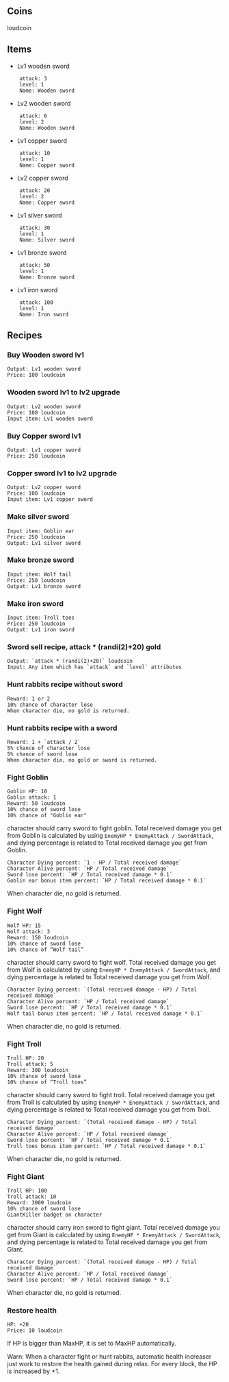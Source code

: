 
## Coins

loudcoin

## Items
- Lv1 wooden sword
```
    attack: 3
    level: 1
    Name: Wooden sword
```
- Lv2 wooden sword
```
    attack: 6
    level: 2
    Name: Wooden sword
```
- Lv1 copper sword
```
    attack: 10
    level: 1
    Name: Copper sword
```
- Lv2 copper sword
```
    attack: 20
    level: 2
    Name: Copper sword
```
- Lv1 silver sword
```
    attack: 30
    level: 1
    Name: Silver sword
```
- Lv1 bronze sword
```
    attack: 50
    level: 1
    Name: Bronze sword
```
- Lv1 iron sword
```
    attack: 100
    level: 1
    Name: Iron sword
```
## Recipes

### Buy Wooden sword lv1
```
Output: Lv1 wooden sword
Price: 100 loudcoin
```

### Wooden sword lv1 to lv2 upgrade
```
Output: Lv2 wooden sword
Price: 100 loudcoin
Input item: Lv1 wooden sword
```

### Buy Copper sword lv1
```
Output: Lv1 copper sword
Price: 250 loudcoin
```
### Copper sword lv1 to lv2 upgrade
```
Output: Lv2 copper sword
Price: 100 loudcoin
Input item: Lv1 copper sword
```

### Make silver sword
```
Input item: Goblin ear
Price: 250 loudcoin
Output: Lv1 silver sword
```

### Make bronze sword

```
Input item: Wolf tail
Price: 250 loudcoin
Output: Lv1 bronze sword
```

### Make iron sword

```
Input item: Troll toes
Price: 250 loudcoin
Output: Lv1 iron sword
```

### Sword sell recipe, attack * (randi(2)+20) gold
```
Output: `attack * (randi(2)+20)` loudcoin
Input: Any item which has `attack` and `level` attributes
```

### Hunt rabbits recipe without sword
```
Reward: 1 or 2
10% chance of character lose
When character die, no gold is returned.
```

### Hunt rabbits recipe with a sword

```
Reward: 1 + `attack / 2`
5% chance of character lose
5% chance of sword lose
When character die, no gold or sword is returned.
```

### Fight Goblin

```
Goblin HP: 10
Goblin attack: 1
Reward: 50 loudcoin
10% chance of sword lose
10% chance of "Goblin ear"
```

character should carry sword to fight goblin.
Total received damage you get from Goblin is calculated by using `EnemyHP * EnemyAttack / SwordAttack`, and dying percentage is related to Total received damage you get from Goblin.

```
Character Dying percent: `1 - HP / Total received damage`
Character Alive percent: `HP / Total received damage`
Sword lose percent: `HP / Total received damage * 0.1`
Goblin ear bonus item percent: `HP / Total received damage * 0.1`
```

When character die, no gold is returned.

### Fight Wolf

```
Wolf HP: 15
Wolf attack: 3
Reward: 150 loudcoin
10% chance of sword lose
10% chance of “Wolf tail”
```
character should carry sword to fight wolf.
Total received damage you get from Wolf is calculated by using `EnemyHP * EnemyAttack / SwordAttack`, and dying percentage is related to Total received damage you get from Wolf.

```
Character Dying percent: `(Total received damage - HP) / Total received damage`
Character Alive percent: `HP / Total received damage`
Sword lose percent: `HP / Total received damage * 0.1`
Wolf tail bonus item percent: `HP / Total received damage * 0.1`
```

When character die, no gold is returned.

### Fight Troll

```
Troll HP: 20
Troll attack: 5
Reward: 300 loudcoin
10% chance of sword lose
10% chance of “Troll toes”
```

character should carry sword to fight troll.
Total received damage you get from Troll is calculated by using `EnemyHP * EnemyAttack / SwordAttack`, and dying percentage is related to Total received damage you get from Troll.

```
Character Dying percent: `(Total received damage - HP) / Total received damage`
Character Alive percent: `HP / Total received damage`
Sword lose percent: `HP / Total received damage * 0.1`
Troll toes bonus item percent: `HP / Total received damage * 0.1`
```

When character die, no gold is returned.

### Fight Giant

```
Troll HP: 100
Troll attack: 10
Reward: 3000 loudcoin
10% chance of sword lose
GiantKiller badget on character
```

character should carry iron sword to fight giant.
Total received damage you get from Giant is calculated by using `EnemyHP * EnemyAttack / SwordAttack`, and dying percentage is related to Total received damage you get from Giant.

```
Character Dying percent: `(Total received damage - HP) / Total received damage`
Character Alive percent: `HP / Total received damage`
Sword lose percent: `HP / Total received damage * 0.1`
```

When character die, no gold is returned.

### Restore health

```
HP: +20
Price: 10 loudcoin
```

If HP is bigger than MaxHP, it is set to MaxHP automatically.

Warn: When a character fight or hunt rabbits, automatic health increaser just work to restore the health gained during relax.
For every block, the HP is increased by +1.